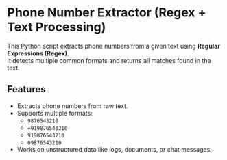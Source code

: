 # Phone Number Extractor (Regex + Text Processing)

This Python script extracts phone numbers from a given text using **Regular Expressions (Regex)**.  
It detects multiple common formats and returns all matches found in the text.

##  Features
- Extracts phone numbers from raw text.
- Supports multiple formats:
  - `9876543210`
  - `+919876543210`
  - `919876543210`
  - `09876543210`
- Works on unstructured data like logs, documents, or chat messages.



